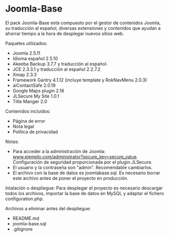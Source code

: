 Joomla-Base
===========

El pack Joomla-Base está compuesto por el gestor de contenidos Joomla, su traducción al español, diversas extensiones y contenidos que ayudan a ahorrar tiempo a la hora de desplegar nuevos sitios web.

Paquetes utilizados:
- Joomla 2.5.11
- Idioma español 2.5.10
- Akeeba Backup 3.7.7 y traducción al español.
- JCE 2.3.3.1 y traducción al español 2.2.7.2
- Xmap 2.3.3
- Framework Gantry 4.1.12 (incluye template y RokNavMenu 2.0.3)
- aiContactSafe 2.0.19
- Google Maps plugin 2.18
- JLSecure My Site 1.0.1
- Title Manger 2.0

Contenidos incluidos:
- Página de error
- Nota legal
- Política de privacidad

Notas:
- Para acceder a la administración de Joomla: www.ejemplo.com/administrator?secure_key=secure_value. Configuración de seguridad proporcionada por el plugin JLSecure.
- El usuario y la contraseña son "admin". Recomendable cambiarlos.
- El archivo con la base de datos es joomlabase.sql. Es necesario borrar este archivo antes de poner el proyecto en producción.

Intalación o despliegue:
Para desplegar el proyecto es necesario descargar todos los archivos, importar la base de datos en MySQL y adaptar el fichero configuration.php.

Archivos a eliminar antes del despliegue:
- README.md
- joomla-base.sql
- .gitignore
